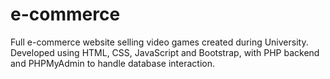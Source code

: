 # e-commerce
Full e-commerce website selling video games created during University. 
Developed using HTML, CSS, JavaScript and Bootstrap, with PHP backend and PHPMyAdmin to handle database interaction.

